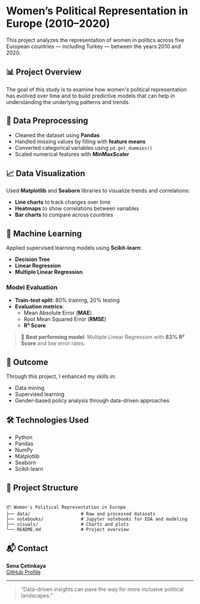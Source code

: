 # Women’s Political Representation in Europe (2010–2020)

This project analyzes the representation of women in politics across five European countries — including Turkey — between the years 2010 and 2020.

## 📊 Project Overview

The goal of this study is to examine how women's political representation has evolved over time and to build predictive models that can help in understanding the underlying patterns and trends.

## 🧹 Data Preprocessing

- Cleaned the dataset using **Pandas**
- Handled missing values by filling with **feature means**
- Converted categorical variables using `pd.get_dummies()`
- Scaled numerical features with **MinMaxScaler**

## 📈 Data Visualization

Used **Matplotlib** and **Seaborn** libraries to visualize trends and correlations:
- **Line charts** to track changes over time
- **Heatmaps** to show correlations between variables
- **Bar charts** to compare across countries

## 🤖 Machine Learning

Applied supervised learning models using **Scikit-learn**:
- **Decision Tree**
- **Linear Regression**
- **Multiple Linear Regression**

### Model Evaluation

- **Train-test split**: 80% training, 20% testing
- **Evaluation metrics**:
  - Mean Absolute Error (**MAE**)
  - Root Mean Squared Error (**RMSE**)
  - **R² Score**

> 📌 **Best performing model**: Multiple Linear Regression with **83% R² Score** and low error rates.

## 🎯 Outcome

Through this project, I enhanced my skills in:
- Data mining
- Supervised learning
- Gender-based policy analysis through data-driven approaches

## 🛠 Technologies Used

- Python
- Pandas
- NumPy
- Matplotlib
- Seaborn
- Scikit-learn

## 📁 Project Structure

```

📦 Women's Political Representation in Europe
├── data/                   # Raw and processed datasets
├── notebooks/              # Jupyter notebooks for EDA and modeling
├── visuals/                # Charts and plots
└── README.md               # Project overview

```

## 📬 Contact

**Sena Çetinkaya**  
[GitHub Profile](https://github.com/cetinkayasena)

---

> “Data-driven insights can pave the way for more inclusive political landscapes.”
```
